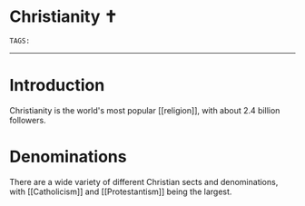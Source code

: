 # Christianity ✝️
`TAGS:` 

---
# Introduction
Christianity is the world's most popular [[religion]], with about 2.4 billion followers.

# Denominations
There are a wide variety of different Christian sects and denominations, with [[Catholicism]] and [[Protestantism]] being the largest. 